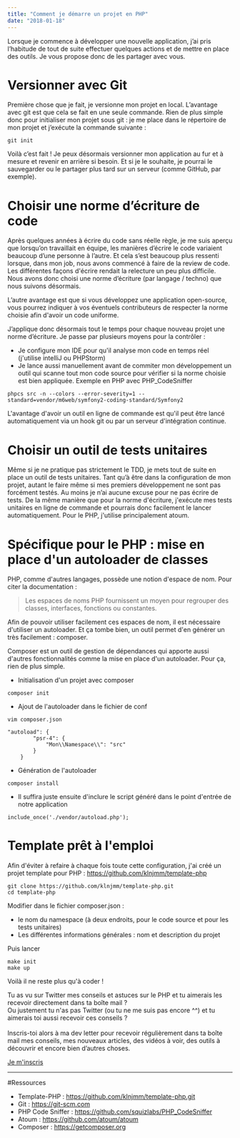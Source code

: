 ```yaml
---
title: "Comment je démarre un projet en PHP"
date: "2018-01-18"
---
```


Lorsque je commence à développer une nouvelle application, j’ai pris l’habitude de tout de suite effectuer quelques actions et de mettre en place des outils. Je vous propose donc de les partager avec vous.

# Versionner avec Git
Première chose que je fait, je versionne mon projet en local. L’avantage avec git est que cela se fait en une seule commande. Rien de plus simple donc pour initialiser mon projet sous git : je me place dans le répertoire de mon projet et j’exécute la commande suivante :

```
git init
```

Voilà c’est fait ! Je peux désormais versionner mon application au fur et à mesure et revenir en arrière si besoin. Et si je le souhaite, je pourrai le sauvegarder ou le partager plus tard sur un serveur (comme GitHub, par exemple).

# Choisir une norme d’écriture de code

Après quelques années à écrire du code sans réelle règle, je me suis aperçu que lorsqu’on travaillait en équipe, les manières d’écrire le code variaient beaucoup d’une personne à l’autre. Et cela s’est beaucoup plus ressenti lorsque, dans mon job, nous avons commencé à faire de la review de code. Les différentes façons d'écrire rendait la relecture un peu plus difficile. Nous avons donc choisi une norme d’écriture (par langage / techno) que nous suivons désormais.

L’autre avantage est que si vous développez une application open-source, vous pourrez indiquer à vos éventuels contributeurs de respecter la norme choisie afin d'avoir un code uniforme.

J’applique donc désormais tout le temps pour chaque nouveau projet une norme d’écriture. Je passe par plusieurs moyens pour la contrôler :
* Je configure mon IDE pour qu'il analyse mon code en temps réel (j'utilise intelliJ ou PHPStorm)
* Je lance aussi manuellement avant de commiter mon développement un outil qui scanne tout mon code source pour vérifier si la norme choisie est bien appliquée. Exemple en PHP avec PHP_CodeSniffer
```
phpcs src -n --colors --error-severity=1 --standard=vendor/m6web/symfony2-coding-standard/Symfony2
```

L'avantage d'avoir un outil en ligne de commande est qu'il peut être lancé automatiquement via un hook git ou par un serveur d'intégration continue.

# Choisir un outil de tests unitaires 

Même si je ne pratique pas strictement le TDD, je mets tout de suite en place un outil de tests unitaires. Tant qu’à être dans la configuration de mon projet, autant le faire même si mes premiers développement ne sont pas forcément testés. Au moins je n’ai aucune excuse pour ne pas écrire de tests. 
De la même manière que pour la norme d'écriture, j'exécute mes tests unitaires en ligne de commande et pourrais donc facilement le lancer automatiquement.
Pour le PHP, j'utilise principalement atoum.

# Spécifique pour le PHP : mise en place d'un autoloader de classes

PHP, comme d'autres langages, possède une notion d'espace de nom. Pour citer la documentation :
> Les espaces de noms PHP fournissent un moyen pour regrouper des classes, interfaces, fonctions ou constantes. 

Afin de pouvoir utiliser facilement ces espaces de nom, il est nécessaire d'utiliser un autoloader. Et ça tombe bien, un outil permet d'en générer un très facilement : composer.

Composer est un outil de gestion de dépendances qui apporte aussi d'autres fonctionnalités comme la mise en place d'un autoloader. Pour ça, rien de plus simple.

* Initialisation d'un projet avec composer
```
composer init
```

* Ajout de l'autoloader dans le fichier de conf
```
vim composer.json
```
```
"autoload": {
        "psr-4": {
            "Mon\\Namespace\\": "src"
        }
    }
```

* Génération de l'autoloader
```
composer install
```

* Il suffira juste ensuite d'inclure le script généré dans le point d'entrée de notre application
```
include_once('./vendor/autoload.php');
```

# Template prêt à l'emploi
Afin d'éviter à refaire à chaque fois toute cette configuration, j'ai créé un projet template pour PHP : https://github.com/klnjmm/template-php

```
git clone https://github.com/klnjmm/template-php.git
cd template-php
```

Modifier dans le fichier composer.json :
* le nom du namespace (à deux endroits, pour le code source et pour les tests unitaires)
* Les différentes informations générales : nom et description du projet

Puis lancer
```
make init
make up
```

Voilà il ne reste plus qu'à coder !

<div class="bg-blue-100 px-4 py-4 lg:mb-4 mt-4 lg:mt-12">
        <p class="px-4 py-4">
        Tu as vu sur Twitter <span class="text-blue-700 font-bold">mes conseils et astuces sur le PHP</span> et tu aimerais les recevoir <span class="text-blue-700 font-bold">directement dans ta boîte mail</span> ?<br/>
        Ou justement tu n'as pas Twitter (ou tu ne me suis pas encore ^^) et <span class="text-blue-700 font-bold">tu aimerais toi aussi recevoir ces conseils</span> ?<br/><br/>
        Inscris-toi alors à ma dev letter pour recevoir régulièrement dans ta boîte mail <span class="text-blue-700 font-bold">mes conseils, mes nouveaux articles, des vidéos à voir, des outils à découvrir</span> et encore bien d’autres choses.
        </p>
         <a href="http://bit.ly/klnjmmdevletter" class="bg-blue-200 w-full block py-4 px-4 mt-4 font-bold text-blue-700 mb-4 text-center">Je m'inscris</a>
</div>

---

#Ressources
* Template-PHP : https://github.com/klnjmm/template-php.git
* Git : https://git-scm.com
* PHP Code Sniffer : https://github.com/squizlabs/PHP_CodeSniffer
* Atoum : https://github.com/atoum/atoum
* Composer : https://getcomposer.org